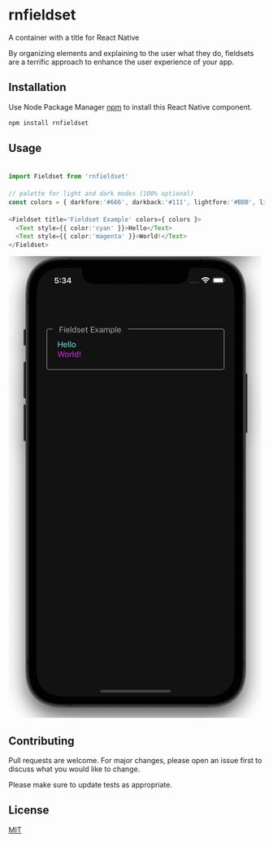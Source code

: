 # rnfieldset
A container with a title for React Native

By organizing elements and explaining to the user what they do, fieldsets are a terrific approach to enhance the user experience of your app.

## Installation

Use Node Package Manager [npm](https://www.npmjs.com/) to install this React Native component.

```bash
npm install rnfieldset
```

## Usage

```typescript

import Fieldset from 'rnfieldset'

// palette for light and dark modes (100% optional)
const colors = { darkfore:'#666', darkback:'#111', lightfore:'#BBB', lightback:'#FFF' }

<Fieldset title='Fieldset Example' colors={ colors }>
  <Text style={{ color:'cyan' }}>Hello</Text>
  <Text style={{ color:'magenta' }}>World!</Text>
</Fieldset>

```


![](./iphone.png)


## Contributing
Pull requests are welcome. For major changes, please open an issue first to discuss what you would like to change.

Please make sure to update tests as appropriate.

## License
[MIT](https://choosealicense.com/licenses/mit/)
